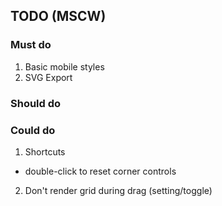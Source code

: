 ## TODO (MSCW)

### Must do

1.  Basic mobile styles
2.  SVG Export

### Should do

### Could do

1.  Shortcuts

- double-click to reset corner controls

2.  Don't render grid during drag (setting/toggle)
